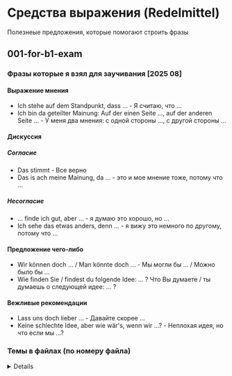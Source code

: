 # Средства выражения (Redelmittel)

Полезнеые предложения, которые помогают строить фразы

## 001-for-b1-exam

### Фразы которые я взял для заучивания [2025 08]

#### Выражение мнения

- Ich stehe auf dem Standpunkt, dass ... - Я считаю, что ...
- Ich bin da geteilter Mainung: Auf der einen Seite ..., auf der anderen Seite ... - У меня два мнения: с одной стороны ..., с другой стороны ...

#### Дискуссия

##### Согласие

- Das stimmt - Все верно
- Das is ach meine Mainung, da ... - это и мое мнение тоже, потому что ...

##### Несогласие

- ... finde ich gut, aber ... - я думаю это хорошо, но ...
- Ich sehe das etwas anders, denn ... - я вижу это немного по другому, потому что ...

#### Предложение чего-либо

- Wir können doch ... / Man könnte doch ... - Мы могли бы ... / Можно было бы ...
- Wie finden Sie / findest du folgende Idee: ... ? Что Вы думаете / ты думаешь о следующей идее: ... ?

#### Вежливые рекомендации

- Lass uns doch lieber ... - Давайте скорее ...
- Keine schlechte Idee, aber wie wär's, wenn wir ...? - Неплохая идея, но что если мы ...?

### Темы в файлах (по номеру файла)

<details>

|     |                                                  |                                             |
| --- | ------------------------------------------------ | ------------------------------------------- |
| 001 | Meinungen ausdrücken.                            | Выражать мнение                             |
| 001 | eine Begründung ausdrücken                       | Выражать обоснование                        |
| 001 | Zustimmung ausdrücken                            | Выражать согласие                           |
| 001 | Widerspruch/Ablehnung ausdrücken                 | Выражать несогласие/отказ                   |
| 002 | Beispiele anführen                               | Приводить примеры                           |
| 002 | Konsequenzen nennen                              | Называть последствия                        |
| 002 | Äußerungen bewerten                              | Оценивать высказывания                      |
| 002 | (starke) Zweifel ausdrücken                      | Выражать (сильные) сомнения                 |
| 002 | Wichtgkeit ausdrücken                            | Выражать важность                           |
| 002 | etwas bewerten/einschätzen                       | Оценивать/оценивать что-либо                |
| 002 | Argumente/gegenargumente nennen                  | Называть аргументы/контраргументы           |
| 003 | Argumente verbinden                              | Связывать аргументы                         |
| 003 | Argumente austauschen                            | Обмениваться аргументами                    |
| 003 | Vor- und Nachteile nennen                        | Называть преимущества и недостатки          |
| 003 | Vor- und Nachteile abwägen                       | Взвешивать преимущества и недостатки        |
| 003 | Vermutungen ausdrücken                           | Выражать предположения                      |
| 003 | höfliche Bitten ausdrücken                       | Выражать вежливые просьбы                   |
| 004 | jemanden überzeugen                              | Убеждать кого-либо                          |
| 004 | Vorschläge machen                                | Делать предложения                          |
| 004 | Gegenvorschläge machen                           | Делать встречные предложения                |
| 004 | Vorschläge annehmen                              | Принимать предложения                       |
| 004 | Vorschläge ablehnen                              | Отклонять предложения                       |
| 004 | sich einigen                                     | Приходить к соглашению                      |
| 005 | Wünche, Ziele und Pläne ausdrücken               | Выражать желания, цели и планы              |
| 005 | Gefühle und Wünsche ausdrücken                   | Выражать чувства и желания                  |
| 005 | Verhalten bewerten                               | Оценивать поведение                         |
| 005 | Verärgerung ausdrücken / Kritik üben             | Выражать недовольство / критиковать         |
| 005 | auf Kritik reagiren                              | Реагировать на критику                      |
| 005 | Ratschläge/Tipps geben                           | Давать советы / рекомендации                |
| 006 | Erstaunen/Überraschung ausdrücken                | Выражать удивление / изумление              |
| 006 | Situationen einschätzen                          | Оценивать ситуации                          |
| 006 | Verständnis zeigen                               | Проявлять понимание                         |
| 006 | Unsicherheit/Sorge ausdrücken                    | Выражать неуверенность / беспокойство       |
| 006 | sich rückversichern                              | Убеждаться                                  |
| 006 | Probleme beschreiben                             | Описывать проблемы                          |
| 006 | über Erfahrungen berichten                       | Рассказывать о своих впечатлениях           |
| 006 | über interkulturelle Missverständnisse berichten | Рассказывать о межкультурных недоразумениях |
| 007 | etwas vergleichen                                | Сравнивать что-либо                         |
| 007 | Beschwerden ausdrücken und darauf reagieren      | Выражать недовольство и реагировать на него |
| 007 | einen Beschwerdebrief schreiben                  | Написать письмо с жалобой                   |
| 008 | such zu einem Event äußern                       | Высказать свое мнение о событии             |
| 008 | eine Diskussion führen                           | Вести дискуссию                             |
| 008 | eine Bewerbung schreiben                         | Написать заявление о приеме на работу       |
| 009 | eine Grafik beschreiben                          | Описать график                              |
| 009 | eine Buch- oder Filmbespreching screiben         | Написать рецензию на книгу или фильм        |
| 010 | einen Forumsbeitrag schreiben                    | Написать сообщение на форуме                |
| 010 | einen Leserbrief schreiben                       | Написать письмо в редакцию                  |
| 010 | einen Kommentar schreiben                        | Написать комментарий                        |

</details>